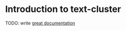 # Introduction to text-cluster

TODO: write [great documentation](http://jacobian.org/writing/what-to-write/)
